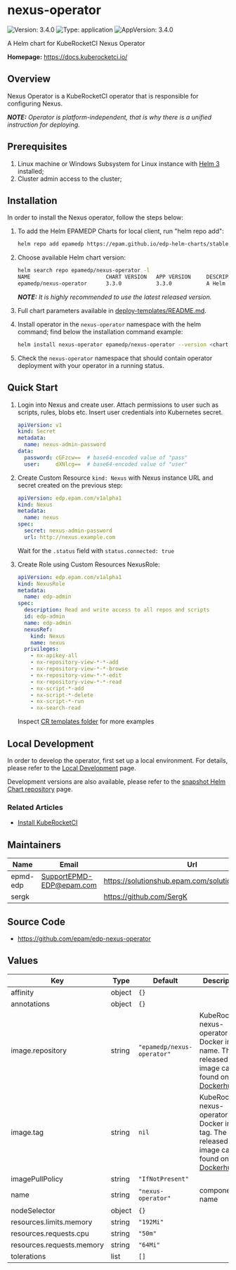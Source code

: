 # nexus-operator

![Version: 3.4.0](https://img.shields.io/badge/Version-3.4.0-informational?style=flat-square) ![Type: application](https://img.shields.io/badge/Type-application-informational?style=flat-square) ![AppVersion: 3.4.0](https://img.shields.io/badge/AppVersion-3.4.0-informational?style=flat-square)

A Helm chart for KubeRocketCI Nexus Operator

**Homepage:** <https://docs.kuberocketci.io/>

## Overview

Nexus Operator is a KubeRocketCI operator that is responsible for configuring Nexus.

_**NOTE:** Operator is platform-independent, that is why there is a unified instruction for deploying._

## Prerequisites

1. Linux machine or Windows Subsystem for Linux instance with [Helm 3](https://helm.sh/docs/intro/install/) installed;
2. Cluster admin access to the cluster;

## Installation

In order to install the Nexus operator, follow the steps below:

1. To add the Helm EPAMEDP Charts for local client, run "helm repo add":

    ```bash
    helm repo add epamedp https://epam.github.io/edp-helm-charts/stable
    ```

2. Choose available Helm chart version:

    ```bash
    helm search repo epamedp/nexus-operator -l
    NAME                        CHART VERSION   APP VERSION     DESCRIPTION
    epamedp/nexus-operator      3.3.0           3.3.0           A Helm chart for KRCI Nexus Operator
    ```

    _**NOTE:** It is highly recommended to use the latest released version._

3. Full chart parameters available in [deploy-templates/README.md](deploy-templates/README.md).

4. Install operator in the `nexus-operator` namespace with the helm command; find below the installation command example:

    ```bash
    helm install nexus-operator epamedp/nexus-operator --version <chart_version> --namespace nexus
    ```

5. Check the `nexus-operator` namespace that should contain operator deployment with your operator in a running status.

## Quick Start

1. Login into Nexus and create user. Attach permissions to user such as scripts, rules, blobs etc. Insert user credentials into Kubernetes secret.

    ```yaml
    apiVersion: v1
    kind: Secret
    metadata:
      name: nexus-admin-password
    data:
      password: cGFzcw==  # base64-encoded value of "pass"
      user:     dXNlcg==  # base64-encoded value of "user"
    ```

2. Create Custom Resource `kind: Nexus` with Nexus instance URL and secret created on the previous step:

    ```yaml
    apiVersion: edp.epam.com/v1alpha1
    kind: Nexus
    metadata:
      name: nexus
    spec:
      secret: nexus-admin-password
      url: http://nexus.example.com
    ```

    Wait for the `.status` field with  `status.connected: true`

3. Create Role using Custom Resources NexusRole:

    ```yaml
    apiVersion: edp.epam.com/v1alpha1
    kind: NexusRole
    metadata:
      name: edp-admin
    spec:
      description: Read and write access to all repos and scripts
      id: edp-admin
      name: edp-admin
      nexusRef:
        kind: Nexus
        name: nexus
      privileges:
        - nx-apikey-all
        - nx-repository-view-*-*-add
        - nx-repository-view-*-*-browse
        - nx-repository-view-*-*-edit
        - nx-repository-view-*-*-read
        - nx-script-*-add
        - nx-script-*-delete
        - nx-script-*-run
        - nx-search-read
    ```

    Inspect [CR templates folder](./deploy-templates/_crd_examples/) for more examples

## Local Development

In order to develop the operator, first set up a local environment. For details, please refer to the [Local Development](https://docs.kuberocketci.io/docs/developer-guide/local-development) page.

Development versions are also available, please refer to the [snapshot Helm Chart repository](https://epam.github.io/edp-helm-charts/snapshot/) page.

### Related Articles

* [Install KubeRocketCI](https://docs.kuberocketci.io/docs/operator-guide/install-kuberocketci)

## Maintainers

| Name | Email | Url |
| ---- | ------ | --- |
| epmd-edp | <SupportEPMD-EDP@epam.com> | <https://solutionshub.epam.com/solution/kuberocketci> |
| sergk |  | <https://github.com/SergK> |

## Source Code

* <https://github.com/epam/edp-nexus-operator>

## Values

| Key | Type | Default | Description |
|-----|------|---------|-------------|
| affinity | object | `{}` |  |
| annotations | object | `{}` |  |
| image.repository | string | `"epamedp/nexus-operator"` | KubeRocketCI nexus-operator Docker image name. The released image can be found on [Dockerhub](https://hub.docker.com/r/epamedp/nexus-operator) |
| image.tag | string | `nil` | KubeRocketCI nexus-operator Docker image tag. The released image can be found on [Dockerhub](https://hub.docker.com/r/epamedp/nexus-operator/tags) |
| imagePullPolicy | string | `"IfNotPresent"` |  |
| name | string | `"nexus-operator"` | component name |
| nodeSelector | object | `{}` |  |
| resources.limits.memory | string | `"192Mi"` |  |
| resources.requests.cpu | string | `"50m"` |  |
| resources.requests.memory | string | `"64Mi"` |  |
| tolerations | list | `[]` |  |
